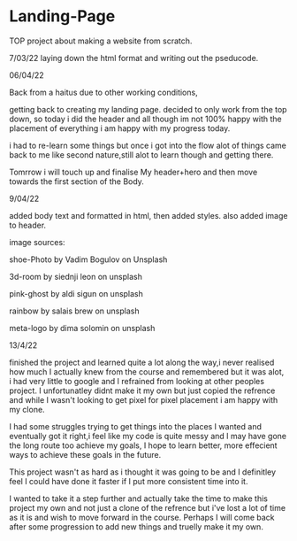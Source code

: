 # Landing-Page
TOP project about making a website from scratch.

7/03/22
laying down the html format and writing out the pseducode.

06/04/22

Back from a haitus due to other working conditions,

getting back to creating my landing page.
decided to only work from the top down, so today i did the header and all though im not 100% happy with the placement of everything i am happy with my progress today.

i had to re-learn some things but once i got into the flow alot of things came back to me like second nature,still alot to learn though and getting there.

Tomrrow i will touch up and finalise My header+hero and then move towards the first section of the Body.


9/04/22

added body text and formatted in html, then added styles. also added image to header.

image sources:

shoe-Photo by Vadim Bogulov on Unsplash

3d-room by siednji leon on unsplash

pink-ghost by aldi sigun on unsplash

rainbow by salais brew on unsplash

meta-logo by dima solomin on unsplash

13/4/22

finished the project and learned quite a lot along the way,i never realised how much I actually knew from the course and remembered but it was alot, i had very little to google and I refrained from looking at other peoples project. I unfortunatley didnt make it my own  but just copied the refrence and while I wasn't looking to get pixel for pixel placement i am happy with my clone.

I had some struggles trying to get things into the places I wanted and eventually got it right,i feel like my code is quite messy and I may have gone the long route too achieve my goals, I hope to learn better, more effecient ways to achieve these goals in the future.

This project wasn't as hard as i thought it was going to be and I definitley feel I could have done it faster if I put more consistent time into it.

I wanted to take it a step further and actually take the time to make this project my own and not just a clone of the refrence but i've lost a lot of time as it is and wish to move forward in the course. Perhaps I will come back after some progression to add new things and truelly make it my own.